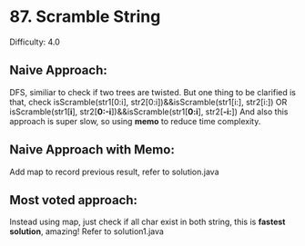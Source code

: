 # 87. Scramble String

Difficulty: 4.0

## Naive Approach:
DFS, similiar to check if two trees are twisted.
But one thing to be clarified is that, check 
isScramble(str1[0:i], str2[0:i])&&isScramble(str1[i:], str2[i:])
OR
isScramble(str1[**i**], str2[**0:-i**])&&isScramble(str1[**0:i**], str2[**-i:**])
And also this approach is super slow, so using **memo** to reduce time complexity.

## Naive Approach with Memo:
Add map to record previous result, refer to solution.java

## Most voted approach:
Instead using map, just check if all char exist in both string, this is **fastest solution**, amazing!
Refer to solution1.java
